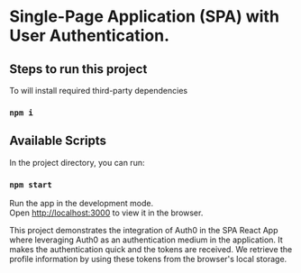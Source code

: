 # Single-Page Application (SPA) with User Authentication.

## Steps to run this project

To will install required third-party dependencies
### `npm i`


## Available Scripts

In the project directory, you can run:

### `npm start`

Run the app in the development mode.\
Open [http://localhost:3000](http://localhost:3000) to view it in the browser.

This project demonstrates the integration of Auth0 in the SPA React App where leveraging Auth0 as an authentication medium 
in the application. It makes the authentication quick and the tokens are received. We retrieve the profile information by using these tokens from the browser's local storage.


